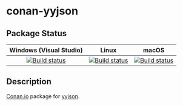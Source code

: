 # conan-yyjson

## Package Status

| Windows (Visual Studio) | Linux | macOS |
|:-----------------------:|:-----:|:-----:|
|[![Build status](https://github.com/SpaceIm/conan-yyjson/workflows/.github/workflows/windows.yml/badge.svg?branch=testing%2F0.3.0)](https://github.com/SpaceIm/conan-yyjson/actions/workflows/windows.yml?query=branch%3Atesting%2F0.3.0)|[![Build status](https://github.com/SpaceIm/conan-yyjson/workflows/.github/workflows/linux.yml/badge.svg?branch=testing%2F0.3.0)](https://github.com/SpaceIm/conan-yyjson/actions/workflows/linux.yml?query=branch%3Atesting%2F0.3.0)|[![Build status](https://github.com/SpaceIm/conan-yyjson/workflows/.github/workflows/macos.yml/badge.svg?branch=testing%2F0.3.0)](https://github.com/SpaceIm/conan-yyjson/actions/workflows/macos.yml?query=branch%3Atesting%2F0.3.0)|

## Description

[Conan.io](https://conan.io) package for [yyjson](https://github.com/ibireme/yyjson).
